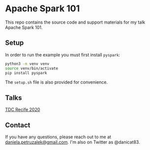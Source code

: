 # Apache Spark 101

This repo contains the source code and support materials for my talk Apache Spark 101.

## Setup

In order to run the example you must first install `pyspark`:

```sh
python3 -m venv venv
source venv/bin/activate
pip install pyspark
```

The `setup.sh` file is also provided for convenience.

## Talks

[TDC Recife 2020](talks/tdc-recife-2020)

## Contact

If you have any questions, please reach out to me at daniela.petruzalek@gmail.com. I'm also on Twitter as @danicat83.